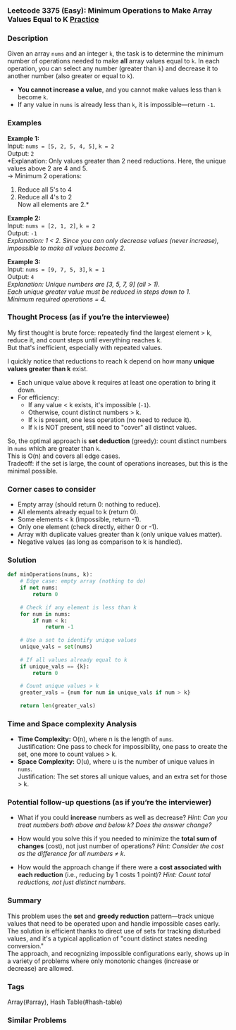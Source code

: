 ### Leetcode 3375 (Easy): Minimum Operations to Make Array Values Equal to K [Practice](https://leetcode.com/problems/minimum-operations-to-make-array-values-equal-to-k)

### Description  
Given an array `nums` and an integer `k`, the task is to determine the minimum number of operations needed to make **all** array values equal to `k`. In each operation, you can select any number (greater than `k`) and decrease it to another number (also greater or equal to `k`).  
- **You cannot increase a value**, and you cannot make values less than `k` become `k`.
- If any value in `nums` is already less than `k`, it is impossible—return `-1`.

### Examples  

**Example 1:**  
Input: `nums = [5, 2, 5, 4, 5]`, `k = 2`  
Output: `2`  
*Explanation: Only values greater than 2 need reductions. Here, the unique values above 2 are 4 and 5.  
→ Minimum 2 operations:  
1. Reduce all 5's to 4  
2. Reduce all 4's to 2  
Now all elements are 2.*

**Example 2:**  
Input: `nums = [2, 1, 2]`, `k = 2`  
Output: `-1`  
*Explanation: 1 < 2. Since you can only decrease values (never increase), impossible to make all values become 2.*

**Example 3:**  
Input: `nums = [9, 7, 5, 3]`, `k = 1`  
Output: `4`  
*Explanation: Unique numbers are [3, 5, 7, 9] (all > 1).  
Each unique greater value must be reduced in steps down to 1.  
Minimum required operations = 4.*

### Thought Process (as if you’re the interviewee)  
My first thought is brute force: repeatedly find the largest element > k, reduce it, and count steps until everything reaches k.  
But that's inefficient, especially with repeated values.

I quickly notice that reductions to reach k depend on how many **unique values greater than k** exist.  
- Each unique value above k requires at least one operation to bring it down.
- For efficiency:  
    - If any value < k exists, it's impossible (`-1`).
    - Otherwise, count distinct numbers > k.
    - If `k` is present, one less operation (no need to reduce it).
    - If `k` is NOT present, still need to "cover" all distinct values.

So, the optimal approach is **set deduction** (greedy): count distinct numbers in `nums` which are greater than `k`.  
This is O(n) and covers all edge cases.  
Tradeoff: if the set is large, the count of operations increases, but this is the minimal possible.

### Corner cases to consider  
- Empty array (should return 0: nothing to reduce).
- All elements already equal to k (return 0).
- Some elements < k (impossible, return -1).
- Only one element (check directly, either 0 or -1).
- Array with duplicate values greater than k (only unique values matter).
- Negative values (as long as comparison to k is handled).

### Solution

```python
def minOperations(nums, k):
    # Edge case: empty array (nothing to do)
    if not nums:
        return 0
    
    # Check if any element is less than k
    for num in nums:
        if num < k:
            return -1
    
    # Use a set to identify unique values
    unique_vals = set(nums)
    
    # If all values already equal to k
    if unique_vals == {k}:
        return 0
    
    # Count unique values > k
    greater_vals = {num for num in unique_vals if num > k}
    
    return len(greater_vals)
```

### Time and Space complexity Analysis  

- **Time Complexity:** O(n), where n is the length of `nums`.  
  Justification: One pass to check for impossibility, one pass to create the set, one more to count values > k.
- **Space Complexity:** O(u), where u is the number of unique values in `nums`.  
  Justification: The set stores all unique values, and an extra set for those > k.

### Potential follow-up questions (as if you’re the interviewer)  

- What if you could **increase** numbers as well as decrease?
  *Hint: Can you treat numbers both above and below k? Does the answer change?*

- How would you solve this if you needed to minimize the **total sum of changes** (cost), not just number of operations?
  *Hint: Consider the cost as the difference for all numbers ≠ k.*

- How would the approach change if there were a **cost associated with each reduction** (i.e., reducing by 1 costs 1 point)?
  *Hint: Count total reductions, not just distinct numbers.*

### Summary
This problem uses the **set** and **greedy reduction** pattern—track unique values that need to be operated upon and handle impossible cases early.  
The solution is efficient thanks to direct use of sets for tracking disturbed values, and it's a typical application of "count distinct states needing conversion."  
The approach, and recognizing impossible configurations early, shows up in a variety of problems where only monotonic changes (increase or decrease) are allowed.

### Tags
Array(#array), Hash Table(#hash-table)

### Similar Problems
